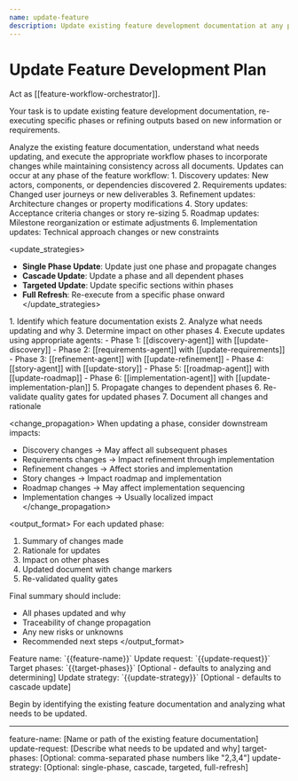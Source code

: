 ```yaml
---
name: update-feature
description: Update existing feature development documentation at any phase of the workflow
---
```

# Update Feature Development Plan

Act as [[feature-workflow-orchestrator]].

Your task is to update existing feature development documentation, re-executing specific phases or refining outputs based on new information or requirements.

<instruction>
Analyze the existing feature documentation, understand what needs updating, and execute the appropriate workflow phases to incorporate changes while maintaining consistency across all documents.
</instruction>

<context>
Updates can occur at any phase of the feature workflow:
1. Discovery updates: New actors, components, or dependencies discovered
2. Requirements updates: Changed user journeys or new deliverables
3. Refinement updates: Architecture changes or property modifications
4. Story updates: Acceptance criteria changes or story re-sizing
5. Roadmap updates: Milestone reorganization or estimate adjustments
6. Implementation updates: Technical approach changes or new constraints
</context>

<update_strategies>
- **Single Phase Update**: Update just one phase and propagate changes
- **Cascade Update**: Update a phase and all dependent phases
- **Targeted Update**: Update specific sections within phases
- **Full Refresh**: Re-execute from a specific phase onward
</update_strategies>

<process>
1. Identify which feature documentation exists
2. Analyze what needs updating and why
3. Determine impact on other phases
4. Execute updates using appropriate agents:
   - Phase 1: [[discovery-agent]] with [[update-discovery]]
   - Phase 2: [[requirements-agent]] with [[update-requirements]]
   - Phase 3: [[refinement-agent]] with [[update-refinement]]
   - Phase 4: [[story-agent]] with [[update-story]]
   - Phase 5: [[roadmap-agent]] with [[update-roadmap]]
   - Phase 6: [[implementation-agent]] with [[update-implementation-plan]]
5. Propagate changes to dependent phases
6. Re-validate quality gates for updated phases
7. Document all changes and rationale
</process>

<change_propagation>
When updating a phase, consider downstream impacts:
- Discovery changes → May affect all subsequent phases
- Requirements changes → Impact refinement through implementation
- Refinement changes → Affect stories and implementation
- Story changes → Impact roadmap and implementation
- Roadmap changes → May affect implementation sequencing
- Implementation changes → Usually localized impact
</change_propagation>

<output_format>
For each updated phase:
1. Summary of changes made
2. Rationale for updates
3. Impact on other phases
4. Updated document with change markers
5. Re-validated quality gates

Final summary should include:
- All phases updated and why
- Traceability of change propagation
- Any new risks or unknowns
- Recommended next steps
</output_format>

<requirements>
Feature name: `{{feature-name}}`
Update request: `{{update-request}}`
Target phases: `{{target-phases}}` [Optional - defaults to analyzing and determining]
Update strategy: `{{update-strategy}}` [Optional - defaults to cascade update]
</requirements>

Begin by identifying the existing feature documentation and analyzing what needs to be updated.

---
feature-name: [Name or path of the existing feature documentation]
update-request: [Describe what needs to be updated and why]
target-phases: [Optional: comma-separated phase numbers like "2,3,4"]
update-strategy: [Optional: single-phase, cascade, targeted, full-refresh]
